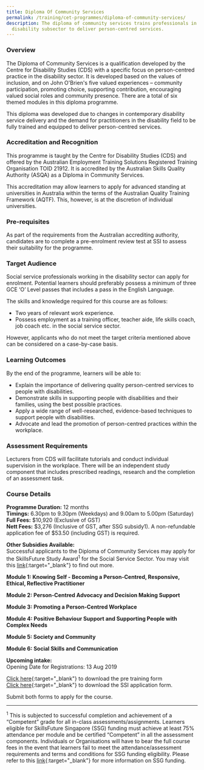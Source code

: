 ```yaml
---
title: Diploma Of Community Services
permalink: /training/cet-programmes/diploma-of-community-services/
description: The diploma of community services trains professionals in the
  disability subsector to deliver person-centred services.
---
```

### **Overview**

The Diploma of Community Services is a qualification developed by the Centre for Disability Studies (CDS) with a specific focus on person-centred practice in the disability sector. It is developed based on the values of inclusion, and on John O'Brien's five valued experiences – community participation, promoting choice, supporting contribution, encouraging valued social roles and community presence. There are a total of six themed modules in this diploma programme.  
  
This diploma was developed due to changes in contemporary disability service delivery and the demand for practitioners in the disability field to be fully trained and equipped to deliver person-centred services.

### **Accreditation and Recognition**

This programme is taught by the Centre for Disability Studies (CDS) and offered by the Australian Employment Training Solutions Registered Training Organisation TOID 21912. It is accredited by the Australian Skills Quality Authority (ASQA) as a Diploma in Community Services.  
  
This accreditation may allow learners to apply for advanced standing at universities in Australia within the terms of the Australian Quality Training Framework (AQTF). This, however, is at the discretion of individual universities.

### **Pre-requisites**

As part of the requirements from the Australian accrediting authority, candidates are to complete a pre-enrolment review test at SSI to assess their suitability for the programme.

### **Target Audience**

Social service professionals working in the disability sector can apply for enrolment. Potential learners should preferably possess a minimum of three GCE ‘O’ Level passes that includes a pass in the English Language.  
  
The skills and knowledge required for this course are as follows:

-   Two years of relevant work experience.
-   Possess employment as a training officer, teacher aide, life skills coach, job coach etc. in the social service sector.

However, applicants who do not meet the target criteria mentioned above can be considered on a case-by-case basis.

### **Learning Outcomes**

By the end of the programme, learners will be able to:

-   Explain the importance of delivering quality person-centred services to people with disabilities.
-   Demonstrate skills in supporting people with disabilities and their families, using the best possible practices.
-   Apply a wide range of well-researched, evidence-based techniques to support people with disabilities.
-   Advocate and lead the promotion of person-centred practices within the workplace.

### **Assessment Requirements**

Lecturers from CDS will facilitate tutorials and conduct individual supervision in the workplace. There will be an independent study component that includes prescribed readings, research and the completion of an assessment task.

### **Course Details**

**Programme Duration:** 12 months  
**Timings:** 6.30pm to 9.30pm (Weekdays) and 9.00am to 5.00pm (Saturday)  
**Full Fees:** $10,920 (Exclusive of GST)  
**Nett Fees:**  $3,276 (Inclusive of GST, after SSG subsidy1). A non-refundable application fee of $53.50 (including GST) is required.  
  
**Other Subsidies Available:**  
Successful applicants to the Diploma of Community Services may apply for the SkillsFuture Study Award<sup>1</sup>  for the Social Service Sector. You may visit this  [link](https://www.skillsfuture.gov.sg/studyawards/){:target="_blank"}     to find out more.  
  
**Module 1: Knowing Self - Becoming a Person-Centred, Responsive, Ethical, Reflective Practitioner**
  
**Module 2: Person-Centred Advocacy and Decision Making Support**
  
**Module 3: Promoting a Person-Centred Workplace**
  
**Module 4: Positive Behaviour Support and Supporting People with Complex Needs**
  
**Module 5: Society and Community**
  
**Module 6: Social Skills and Communication**  
  
**Upcoming intake:**  
Opening Date for Registrations: 13 Aug 2019  
  
[Click here](/images/faq/DOC-1-Pre-Training-Review-_CERT-III-Above-v3-0-F.pdf){:target="_blank"}   to download the pre training form  
[Click here](/images/faq/DCS-Application-Form.pdf){:target="_blank"}     to download the SSI application form.  
  
Submit both forms to apply for the course.  

----------

<sup>1</sup>  This is subjected to successful completion and achievement of a “Competent” grade for all in-class assessments/assignments. Learners eligible for SkillsFuture Singapore (SSG) funding must achieve at least 75% attendance per module and be certified “Competent” in all the assessment components. Individuals or Organisations will have to bear the full course fees in the event that learners fail to meet the attendance/assessment requirements and terms and conditions for SSG funding eligibility. Please refer to this [link](http://www.skillsconnect.gov.sg/){:target="_blank"}    for more information on SSG funding.